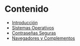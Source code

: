 # Contenido

* [Introducción](README.md)
* [Sistemas Operativos](sistemas-operativos.md)
* [Contraseñas Seguras](contrasenas-seguras.md)
* [Navegadores y Complementos](navegadores-complementos.md)


